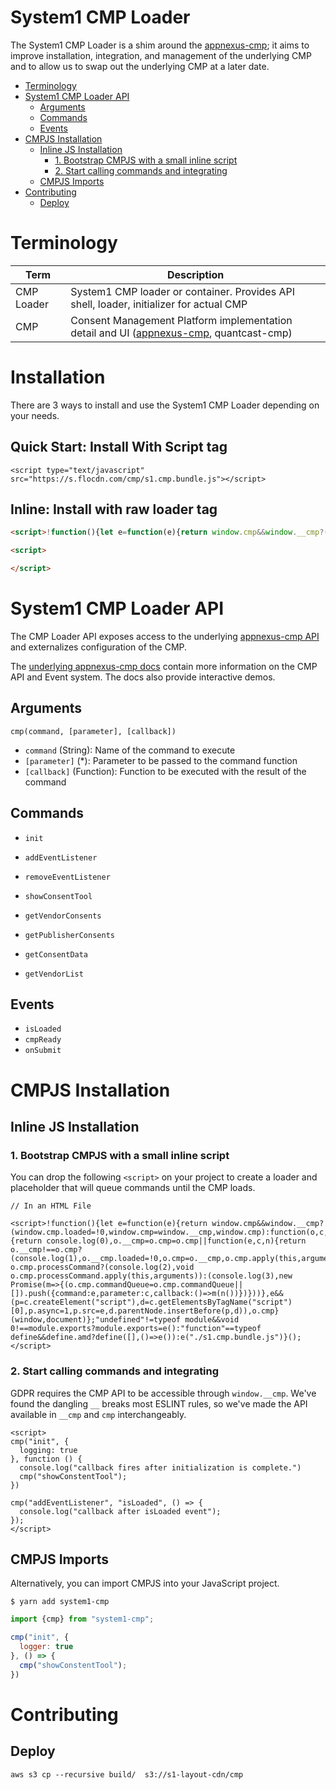 # System1 CMP Loader

The System1 CMP Loader is a shim around the [appnexus-cmp](https://github.com/appnexus/cmp); it aims to improve installation, integration, and management of the underlying CMP and to allow us to swap out the underlying CMP at a later date.

<!-- START doctoc generated TOC please keep comment here to allow auto update -->
<!-- DON'T EDIT THIS SECTION, INSTEAD RE-RUN doctoc TO UPDATE -->


- [Terminology](#terminology)
- [System1 CMP Loader API](#system1-cmp-loader-api)
  - [Arguments](#arguments)
  - [Commands](#commands)
  - [Events](#events)
- [CMPJS Installation](#cmpjs-installation)
  - [Inline JS Installation](#inline-js-installation)
    - [1. Bootstrap CMPJS with a small inline script](#1-bootstrap-cmpjs-with-a-small-inline-script)
    - [2. Start calling commands and integrating](#2-start-calling-commands-and-integrating)
  - [CMPJS Imports](#cmpjs-imports)
- [Contributing](#contributing)
  - [Deploy](#deploy)

<!-- END doctoc generated TOC please keep comment here to allow auto update -->

# Terminology

| Term | Description |
| --- | --- |
| CMP Loader | System1 CMP loader or container. Provides API shell, loader, initializer for actual CMP |
| CMP | Consent Management Platform implementation detail and UI ([appnexus-cmp](https://github.com/appnexus/cmp), quantcast-cmp) |

# Installation

There are 3 ways to install and use the System1 CMP Loader depending on your needs.

## Quick Start: Install With Script tag

```
<script type="text/javascript" src="https://s.flocdn.com/cmp/s1.cmp.bundle.js"></script>
```

## Inline: Install with raw loader tag

```html
<script>!function(){let e=function(e){return window.cmp&&window.__cmp?(window.cmp.loaded=!0,window.cmp=window.__cmp,window.cmp):function(o,c,n,m,p,d){return console.log(0),o.__cmp=o.cmp=o.cmp||function(e,c,n){return o.__cmp!==o.cmp?(console.log(1),o.__cmp.loaded=!0,o.cmp=o.__cmp,o.cmp.apply(this,arguments)):o.cmp.processCommand&&"function"==typeof o.cmp.processCommand?(console.log(2),void o.cmp.processCommand.apply(this,arguments)):(console.log(3),new Promise(m=>{(o.cmp.commandQueue=o.cmp.commandQueue||[]).push({command:e,parameter:c,callback:()=>m(n())})}))},e&&(p=c.createElement("script"),d=c.getElementsByTagName("script")[0],p.async=1,p.src=e,d.parentNode.insertBefore(p,d)),o.cmp}(window,document)};"undefined"!=typeof module&&void 0!==module.exports?module.exports=e():"function"==typeof define&&define.amd?define([],()=>e()):e("./s1.cmp.bundle.js")}();</script>

<script>

</script>

```


# System1 CMP Loader API

The CMP Loader API exposes access to the underlying [appnexus-cmp API](http://s.flocdn.com/cmp/docs/#/cmp-api) and externalizes configuration of the CMP.

The [underlying appnexus-cmp docs](http://s.flocdn.com/cmp/docs/#/cmp-api) contain more information on the CMP API and Event system. The docs also provide interactive demos.

## Arguments

```
cmp(command, [parameter], [callback])
```

- `command` (String): Name of the command to execute
- `[parameter]` (\*): Parameter to be passed to the command function
- `[callback]` (Function): Function to be executed with the result of the command

## Commands

- `init`
- `addEventListener`
- `removeEventListener`
- `showConsentTool`

- `getVendorConsents`
- `getPublisherConsents`
- `getConsentData`
- `getVendorList`


## Events

- `isLoaded`
- `cmpReady`
- `onSubmit`

# CMPJS Installation

## Inline JS Installation

### 1. Bootstrap CMPJS with a small inline script

You can drop the following `<script>` on your project to create a loader and placeholder that will queue commands until the CMP loads.

```
// In an HTML File

<script>!function(){let e=function(e){return window.cmp&&window.__cmp?(window.cmp.loaded=!0,window.cmp=window.__cmp,window.cmp):function(o,c,n,m,p,d){return console.log(0),o.__cmp=o.cmp=o.cmp||function(e,c,n){return o.__cmp!==o.cmp?(console.log(1),o.__cmp.loaded=!0,o.cmp=o.__cmp,o.cmp.apply(this,arguments)):o.cmp.processCommand&&"function"==typeof o.cmp.processCommand?(console.log(2),void o.cmp.processCommand.apply(this,arguments)):(console.log(3),new Promise(m=>{(o.cmp.commandQueue=o.cmp.commandQueue||[]).push({command:e,parameter:c,callback:()=>m(n())})}))},e&&(p=c.createElement("script"),d=c.getElementsByTagName("script")[0],p.async=1,p.src=e,d.parentNode.insertBefore(p,d)),o.cmp}(window,document)};"undefined"!=typeof module&&void 0!==module.exports?module.exports=e():"function"==typeof define&&define.amd?define([],()=>e()):e("./s1.cmp.bundle.js")}();</script>

```

### 2. Start calling commands and integrating

GDPR requires the CMP API to be accessible through `window.__cmp`. We've found the dangling `__` breaks most ESLINT rules, so we've made the API available in `__cmp` and `cmp` interchangeably.

```
<script>
cmp("init", {
  logging: true
}, function () {
  console.log("callback fires after initialization is complete.")
  cmp("showConstentTool");
})

cmp("addEventListener", "isLoaded", () => {
  console.log("callback after isLoaded event");
});
</script>
```


## CMPJS Imports

Alternatively, you can import CMPJS into your JavaScript project.
```shell
$ yarn add system1-cmp
```

```js
import {cmp} from "system1-cmp";

cmp("init", {
  logger: true
}, () => {
  cmp("showConstentTool");
})
```

# Contributing

## Deploy

```
aws s3 cp --recursive build/  s3://s1-layout-cdn/cmp
```
